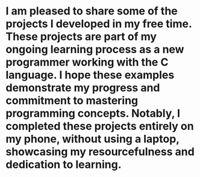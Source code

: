 # I am pleased to share some of the projects I developed in my free time. These projects are part of my ongoing learning process as a new programmer working with the C language. I hope these examples demonstrate my progress and commitment to mastering programming concepts. Notably, I completed these projects entirely on my phone, without using a laptop, showcasing my resourcefulness and dedication to learning.
